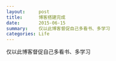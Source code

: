 ```yaml
---
layout:     post
title:      博客搭建完成
date:       2015-06-15
summary:    仅以此博客督促自己多看书、多学习
categories: Life
---
```


仅以此博客督促自己多看书、多学习
